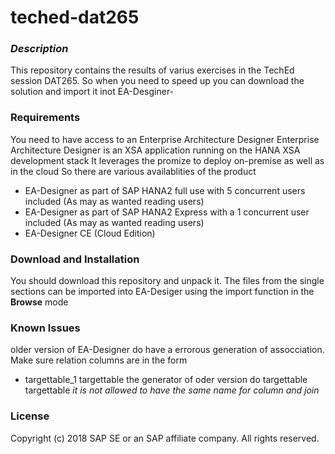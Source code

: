 # teched-dat265
### *Description*
This repository contains the results of varius exercises in the TechEd session DAT265.
So when you need to speed up you can download the solution and import it inot EA-Desginer-

### Requirements
You need to have access to an Enterprise Architecture Designer
Enterprise Architecture Designer is an XSA application running on the HANA XSA development stack
It leverages the promize to deploy on-premise as well as in the cloud
So there are various availablities of the product
- EA-Designer as part of SAP HANA2 full use with 5 concurrent users included (As may as wanted reading users)
- EA-Designer as part of SAP HANA2 Express with a 1 concurrent user included (As may as wanted reading users)
- EA-Designer CE (Cloud Edition) 
### Download and Installation
You should download this repository and unpack it.
The files from the single sections can be imported into EA-Desiger using the import function in the **Browse** mode
### Known Issues
older version of EA-Designer do have a errorous generation of assocciation. Make sure relation columns are in the form
 - targettable_1 targettable   the generator of oder version do targettable targettable
*it is not allowed to have the same name for column and join*

### License
Copyright (c) 2018 SAP SE or an SAP affiliate company. All rights reserved.
